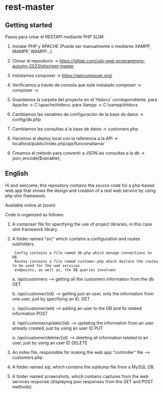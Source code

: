 # rest-master

## Getting started

Pasos para crear el RESTAPI mediante PHP SLIM:

1. Instalar PHP y APACHE (Puede ser manualmente o mediante XAMPP, MAMPP, WAMPP...)

2. Clonar el repositorio -> https://gitlab.com/usb-web-programming-autumn-2023/php/rest-master

3. Instalamos composer -> https://getcomposer.org/

4. Verificamos a través de consola que esté instalado composer -> composer -v

5. Guardamos la carpeta del proyecto en el 'htdocs' correspondiente, para Apache -> C:\apache\htdocs. para Xampp -> C:\xampp\htdocs

6. Cambiamos las variables de configuración de la base de datos -> config/db.php

7. Cambiamos las consultas a la base de datos -> customers.php

8. Hacemos el deploy local con la referencia a la API -> localhost/public/index.php/api/funcionallamar

9. Creamos el método para convertir a JSON las consultas a la db -> json_encode($variable);

## English

Hi and welcome, this repository contains the source code for a php-based web app that shows the
design and creation of a rest web service by using php slim framework.

Available online at (soon)

Code is organized as follows:

1.  A composer file for specifying the use of project libraries, in this case slim framework library.

2.  A folder named "src" which contains a configuration and routes subfolders.

         Config contains a file named db.php which manage connections to DB.
         Routes contains a file named customer.php which declare the routes to be used for the web services
         endpoints, as well as, the DB queries involved:

    a. /api/customers --> getting all the customers information from the db GET

    b. /api/customer/{id} --> getting just an user, only the information from one user, just by specifying an ID. GET

    c. /api/customer/add --> adding an user to the DB and its related information POST

    d. /api/customer/update/{id} --> updating the information from an user already created, just by using an user ID PUT

    e. /api/customer/delete/{id} --> deleting all information related to an user, just by using an user ID DELETE

3.  An index file, responsible for inoking the web app "controller" file --> customers.php

4.  A folder named sql, which contains the sqldump file from a MySQL DB.

5.  A folder named screenshots, which contains captures from the web services response (displaying json responses from the GET and POST methods).
